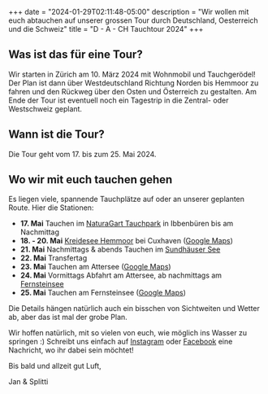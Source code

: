 +++
date = "2024-01-29T02:11:48-05:00"
description = "Wir wollen mit euch abtauchen auf unserer grossen Tour durch Deutschland, Oesterreich und die Schweiz"
title = "D - A - CH Tauchtour 2024"
+++

## Was ist das für eine Tour?

Wir starten in Zürich am 10. März 2024 mit Wohnmobil und Tauchgerödel!
Der Plan ist dann über Westdeutschland Richtung Norden bis Hemmoor zu fahren und den Rückweg über den Osten und Österreich zu gestalten.
Am Ende der Tour ist eventuell noch ein Tagestrip in die Zentral- oder Westschweiz geplant.

## Wann ist die Tour?

Die Tour geht vom 17. bis zum 25. Mai 2024.

## Wo wir mit euch tauchen gehen

Es liegen viele, spannende Tauchplätze auf oder an unserer geplanten Route.
Hier die Stationen:

- **17. Mai** Tauchen im [NaturaGart Tauchpark](https://www.naturagart.de/Tauchpark/) in Ibbenbüren bis am Nachmittag
- **18. - 20. Mai** [Kreidesee Hemmoor](https://www.kreideseetaucher.de/) bei Cuxhaven ([Google Maps](https://maps.app.goo.gl/aT1eSjgKx4tF1Lnw9))
- **21. Mai** Nachmittags &amp; abends Tauchen im [Sundhäuser See](https://actionsport-nordhausen.de/tauchseen/sundhaeuser-see)
- **22. Mai** Transfertag
- **23. Mai** Tauchen am Attersee ([Google Maps](https://maps.app.goo.gl/gr7MDEeZprdKpx4t9))
- **24. Mai** Vormittags Abfahrt am Attersee, ab nachmittags am [Fernsteinsee](https://www.fernsteinsee.at/info/tauchen-hotel/)
- **25. Mai** Tauchen am Fernsteinsee ([Google Maps](https://maps.app.goo.gl/FLcLFgYiVebkVzaC6))

Die Details hängen natürlich auch ein bisschen von Sichtweiten und Wetter ab, aber das ist mal der grobe Plan.

Wir hoffen natürlich, mit so vielen von euch, wie möglich ins Wasser zu springen :)
Schreibt uns einfach auf [Instagram](https://www.instagram.com/dekozeit_podcast) oder [Facebook](https://www.facebook.com/dekozeitpodcast) eine Nachricht, wo ihr dabei sein möchtet!

Bis bald und allzeit gut Luft,

Jan & Splitti
